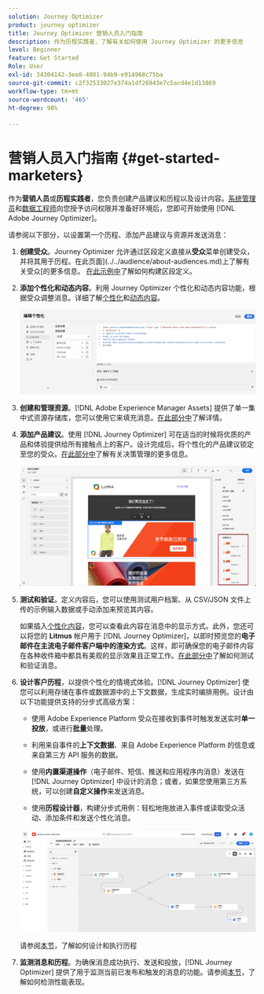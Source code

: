 ```yaml
---
solution: Journey Optimizer
product: journey optimizer
title: Journey Optimizer 营销人员入门指南
description: 作为历程实践者，了解有关如何使用 Journey Optimizer 的更多信息
level: Beginner
feature: Get Started
Role: User
exl-id: 34304142-3ee8-4081-94b9-e914968c75ba
source-git-commit: c2f32533027e374a1df26943e7c5acd4e1d13869
workflow-type: tm+mt
source-wordcount: '465'
ht-degree: 98%

---
```


# 营销人员入门指南 {#get-started-marketers}

作为&#x200B;**营销人员**&#x200B;或&#x200B;**历程实践者**，您负责创建产品建议和历程以及设计内容。[系统管理员](administrator.md)和[数据工程师](data-engineer.md)向您授予访问权限并准备好环境后，您即可开始使用 [!DNL Adobe Journey Optimizer]。

请参阅以下部分，以设置第一个历程、添加产品建议与资源并发送消息：

1. **创建受众**。Journey Optimizer 允许通过区段定义直接从&#x200B;**受众**&#x200B;菜单创建受众，并将其用于历程。在此页面](../../audience/about-audiences.md)上了解有关受众[的更多信息。 [在此示例中](../../audience/creating-a-segment-definition.md)了解如何构建区段定义。

1. **添加个性化和动态内容**。利用 Journey Optimizer 个性化和动态内容功能，根据受众调整消息。详细了解[个性化](../../personalization/personalize.md)和[动态内容](../../personalization/get-started-dynamic-content.md)。

   ![](../assets/perso_ee2.png)

1. **创建和管理资源**。[!DNL Adobe Experience Manager Assets] 提供了单一集中式资源存储库，您可以使用它来填充消息。[在此部分中](../../integrations/assets.md)了解详情。

1. **添加产品建议**。使用 [!DNL Journey Optimizer] 可在适当的时候将优质的产品和体验提供给所有接触点上的客户。设计完成后，将个性化的产品建议锁定至您的受众。[在此部分中](../../offers/get-started/starting-offer-decisioning.md)了解有关决策管理的更多信息。

   ![](../assets/offers-e2e-offers-displayed.png)

1. **测试和验证**。定义内容后，您可以使用测试用户档案、从 CSV/JSON 文件上传的示例输入数据或手动添加来预览其内容。

   如果插入[个性化内容](../../personalization/personalize.md)，您可以查看此内容在消息中的显示方式。此外，您还可以将您的 **Litmus** 帐户用于 [!DNL Journey Optimizer]，以即时预览您的&#x200B;**电子邮件在主流电子邮件客户端中的渲染方式**。这样，即可确保您的电子邮件内容在各种收件箱中都具有美观的显示效果且正常工作。[在此部分中](../../content-management/preview-test.md)了解如何测试和验证消息。

1. **设计客户历程**，以提供个性化的情境式体验。[!DNL Journey Optimizer] 使您可以利用存储在事件或数据源中的上下文数据，生成实时编排用例。设计由以下功能提供支持的分步式高级方案：

   * 使用 Adobe Experience Platform 受众在接收到事件时触发发送实时&#x200B;**单一投放**，或进行&#x200B;**批量**&#x200B;处理。

   * 利用来自事件的&#x200B;**上下文数据**、来自 Adobe Experience Platform 的信息或来自第三方 API 服务的数据。

   * 使用&#x200B;**内置渠道操作**（电子邮件、短信、推送和应用程序内消息）发送在 [!DNL Journey Optimizer] 中设计的消息；或者，如果您使用第三方系统，可以创建&#x200B;**自定义操作**&#x200B;来发送消息。

   * 使用&#x200B;**历程设计器**，构建分步式用例：轻松地拖放进入事件或读取受众活动、添加条件和发送个性化消息。

   ![](../assets/journey-design.png)

   请参阅[本节](../../building-journeys/journey-gs.md)，了解如何设计和执行历程

1. **监测消息和历程**。为确保消息成功执行、发送和投放，[!DNL Journey Optimizer] 提供了用于监测当前已发布和触发的消息的功能。请参阅[本节](../../reports/report-gs-cja.md)，了解如何检测性能表现。
